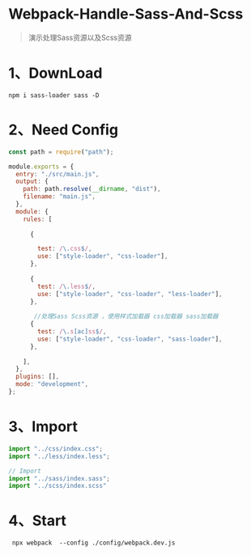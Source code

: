 # Webpack-Handle-Sass-And-Scss

> 演示处理Sass资源以及Scss资源

# 1、DownLoad

```shell
npm i sass-loader sass -D
```

# 2、Need Config

```javascript
const path = require("path");

module.exports = {
  entry: "./src/main.js",
  output: {
    path: path.resolve(__dirname, "dist"),
    filename: "main.js",
  },
  module: {
    rules: [
        
      {

        test: /\.css$/,
        use: ["style-loader", "css-loader"],
      },
        
      {
        test: /\.less$/,
        use: ["style-loader", "css-loader", "less-loader"],
      },
        
       //处理Sass Scss资源 ，使用样式加载器 css加载器 sass加载器
      {
        test: /\.s[ac]ss$/,
        use: ["style-loader", "css-loader", "sass-loader"],
      },
        
    ],
  },
  plugins: [],
  mode: "development",
};
```

# 3、Import

```javascript
import "../css/index.css";
import "../less/index.less";

// Import
import "../sass/index.sass";
import "../scss/index.scss"
```

# 4、Start

```shell
 npx webpack  --config ./config/webpack.dev.js
```

